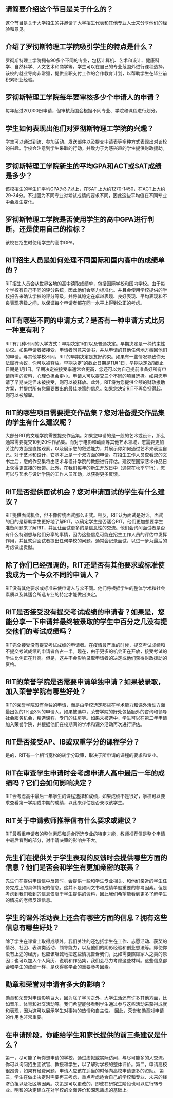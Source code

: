 
## 请简要介绍这个节目是关于什么的？

这个节目是关于大学招生的并邀请了大学招生代表和其他专业人士来分享他们的经验和意见。


## 介绍了罗彻斯特理工学院吸引学生的特点是什么？

罗彻斯特理工学院拥有90多个不同的专业，包括计算机、艺术和设计、健康科学、自然科学、人文艺术和商学等。学生可以在自己的专业范围外进行课程选择。该校的就业导向非常强，提供全职支付工作的合作教育计划，以帮助学生在毕业前积累职业经验。


## 罗彻斯特理工学院每年要审核多少个申请人的申请？

每年超过20,000份申请，但审核范围会根据不同专业、学院和课程进行划分。


## 学生如何表现出他们对罗彻斯特理工学院的兴趣？

学生可以通过到访、参加活动、发送邮件以及提交申请表等多种方式表现出对该校的兴趣。学校会注意到学生采取的行动，并致力于为感兴趣的学生提供财政援助。


## 罗彻斯特理工学院新生的平均GPA和ACT或SAT成绩是多少？

该校招生的学生们平均GPA为3.7以上，在SAT 上大约1270-1450，在ACT上大约29-34分。不过因为不同专业对考试成绩的要求不同，因此这些平均值在不同专业中会发生变化。


## 罗彻斯特理工学院是否使用学生的高中GPA进行判断，还是使用自己的指标？

该校在招生时使用学生的高中GPA。


## RIT招生人员是如何处理不同国际和国内高中的成绩单的？

RIT招生人员会从世界各地的高中读取成绩单，包括国际学校和国内学校。由于每个学校有自己不同的评分系统，因此他们会尽力标准化。并且会使用学校提供的学校报告来确认学校的评分等级，并将其稳定在卓越表现、良好表现、平均表现和不良表现等级之间，以保证每个申请者都在同一水平上得到公正的考虑。


## RIT有哪些不同的申请方式？是否有一种申请方式比另一种更有利？

RIT有几种不同的入学方式：早期决定1和2以及普通决定。早期决定是一种约束性协议。如果申请者被接受，申请者同意来读书，并从申请的其他任何地方撤回他们的申请。与其他学校不同，RIT的早期决定是友好约束。如果有一些情况导致你无法履行协议，你可以被释放。早期决定1的截止日期是11月1日，早期决定2的截止日期是1月1日。早期决定被接受率通常会更高，您还可以为自己提前准备好所有申请所需的资料，心理负担会更小。申请人可以提交三个不同的项目选择。如果您申请了早期决定但未被接受，则可以被释放。此外，RIT将为您提供全额的财政援助方案，并提供所有您需要做出的最佳决策的信息。如果您决定RIT不再负担得起，则可以被解雇。


## RIT的哪些项目需要提交作品集？您对准备提交作品集的学生有什么建议呢？

大部分RIT的文理学院需要提交作品集。如果您申请的是一般的艺术或设计，那么通常需要提交10到20件作品集。而对于电影和动画等其他艺术领域，您需要更加关注的方面是直接观察，以及展示您的叙述能力，并展示你如何通过艺术来表达自己。对于艺术和设计，它基本上是一个双方面的申请。在招生工作人员查看您的文书之后，您的作品集将由艺术与设计学院的教授进行评估。建议在国家艺术作品日上获得更直接的反馈。此外，在我们每年的新生开放日中（通常在秋季举行），您可以与艺术与设计学院的工作人员互动，以获得更多反馈。


## RIT是否提供面试机会？您对申请面试的学生有什么建议？

RIT提供面试机会，但不像传统面试那么正式。相反，RIT认为面试是对话。面试的目的是帮助学生更好地了解RIT，以确定学生是否适合RIT。他们更加想要学生准备问题来了解RIT，并且让面试更多的是信息性的交流。他们会询问面试者是否有什么特别想与他们分享的事情，因为这些信息可能在招生工作人员的评估中发挥作用，并且欢迎面试者提出任何学校的问题。通常会记录面试，以进一步为最后的考虑做出贡献。


## 除了你们已经强调的，RIT还是否有其他要求或标准使我成为一个与众不同的申请人？

RIT没有其他要求或标准来使申请人与众不同。他们将根据学生的整体学术和社会素质以及其适合所选专业的特定才能做出决定。

## RIT是否接受没有提交考试成绩的申请者？如果是，您能分享一下申请并最终被录取的学生中百分之几没有提交他们的考试成绩吗？

RIT完全接受没有提交考试成绩的申请者。在疫情最严重的时候，提交考试成绩和不提交考试成绩的申请者各占一半。现在，由于更多的机会正在开放，接受考试的学生比例正在升高。但是，这并不会影响录取申请者的决定或他们获得财政援助的资格。

## RIT的荣誉学院是否需要申请单独申请？如果被录取，加入荣誉学院有哪些好处？

RIT的荣誉学院没有单独的申请，而是由学校选定那些在学术能力和课外活动方面最出色的1%至3%的申请人。如果被选中，荣誉学院的好处包括额外的咨询和领导社会服务机会，精选课程，专门的住房等。如果未被选中，学生可以在第二年申请加入荣誉学院，并根据他们在校期间的学术和课外活动再次进行评估。

## RIT是否接受AP、IB或双重学分的课程学分？

是的，RIT有一个相当宽松的转学分政策，取决于所申请的课程的要求和专业。

## RIT在审查学生申请时会考虑申请人高中最后一年的成绩吗？它们会如何影响决定？

RIT会考虑高中最后一年学生的课程选择和成绩，如果成绩不是很好，学校可以要求查看第一学期或中期的成绩，以此来评估是否录取该学生。

## RIT关于申请教师推荐信有什么要求或建议？

RIT最看重申请者的整体素质和适合所选专业的特定才能，教师推荐信是整个申请中最后看到的部分，对申请决策的影响并不大。


## 先生们在提供关于学生表现的反馈时会提供哪些方面的信息？他们是否会和学生有更加亲密的联系？

先生们在提供申请信中反馈时，会提供一些和学生专业相关、和他们亲近的学生任务完成上的具体情况的信息。这并不是如同文书和成绩单般重要的参考因素。但是考虑到我们收到的信息仅限于学生提供的资料，因此我们希望能看到更多了解学生的情况的老师反馈信息。


## 学生的课外活动表上还会有哪些方面的信息？拥有这些信息有哪些好处？

除了学生在课堂上取得成绩外，我们关注的还包括学生在工作、志愿活动、获奖的情况、社团、表演类活动、领导能力，以及他们的阴影经验和创业想法等。即使你没有上述的经历，也应该坦诚地把这些情况告诉我们，比如需要照顾家人之类的原因；也可以加入个人简历、说明和作品集，我们会尽力考虑这些材料。这些信息都会和学生的成绩一样，是获得奖学金的重要参考因素。


## 勋章和荣誉对申请有多大的影响？

勋章和荣誉对申请影响巨大，因为除了学习之外，大学生活还有许多其他方面，比如音乐、体育和社交活动等。我们希望能够看到学生通过参与这些活动来获得成就和表现，因为这可以展示学生对事物的热情和自主性。 因此，荣誉和勋章对申请的作用也非常重要。


## 在申请阶段，你能给学生和家长提供的前三条建议是什么？

第一，尽可能了解你想申请的学校，通过虚拟或实际访问，与尽可能多的人交流。你可以询问招生面试官、教授和学生，以了解对学校的整体评价。第二，申请高校很昂贵，如果有经费问题，申请人应该在适当的时候向高校申请更多的资助。 第三，学生在做出决定时需要再三考虑，重点考虑适合自己的学校和专业、未来的经济负担以及社区等因素。决策是可以更改的，即使在研究生阶段也可以进行转专业。明智的决定建立在对学校的全面评价和深思熟虑的基础上。

